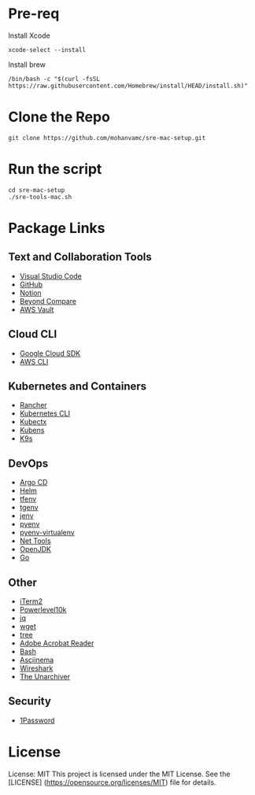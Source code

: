 # Pre-req

Install Xcode

``` xcode-select --install ```

Install brew 

``` /bin/bash -c "$(curl -fsSL https://raw.githubusercontent.com/Homebrew/install/HEAD/install.sh)" ```


# Clone the Repo
 ```
 git clone https://github.com/mohanvamc/sre-mac-setup.git
 
 ```

# Run the script
```
cd sre-mac-setup
./sre-tools-mac.sh

```
# Package Links

## Text and Collaboration Tools
- [Visual Studio Code](https://code.visualstudio.com/)
- [GitHub](https://github.com/)
- [Notion](https://www.notion.so/)
- [Beyond Compare](https://www.scootersoftware.com/)
- [AWS Vault](https://github.com/99designs/aws-vault)

## Cloud CLI
- [Google Cloud SDK](https://cloud.google.com/sdk)
- [AWS CLI](https://aws.amazon.com/cli/)

## Kubernetes and Containers
- [Rancher](https://rancher.com/)
- [Kubernetes CLI](https://kubernetes.io/docs/reference/kubectl/overview/)
- [Kubectx](https://github.com/ahmetb/kubectx)
- [Kubens](https://github.com/ahmetb/kubectx)
- [K9s](https://k9scli.io/)

## DevOps
- [Argo CD](https://argoproj.github.io/argo-cd/)
- [Helm](https://helm.sh/)
- [tfenv](https://github.com/tfutils/tfenv)
- [tgenv](https://github.com/cunymatthieu/tgenv)
- [jenv](https://www.jenv.be/)
- [pyenv](https://github.com/pyenv/pyenv)
- [pyenv-virtualenv](https://github.com/pyenv/pyenv-virtualenv)
- [Net Tools](https://manpages.debian.org/jessie/net-tools/netstat.8.en.html)
- [OpenJDK](https://openjdk.java.net/)
- [Go](https://golang.org/)

## Other
- [iTerm2](https://iterm2.com/)
- [Powerlevel10k](https://github.com/romkatv/powerlevel10k)
- [jq](https://stedolan.github.io/jq/)
- [wget](https://www.gnu.org/software/wget/)
- [tree](https://linux.die.net/man/1/tree)
- [Adobe Acrobat Reader](https://acrobat.adobe.com/)
- [Bash](https://www.gnu.org/software/bash/)
- [Asciinema](https://asciinema.org/)
- [Wireshark](https://www.wireshark.org/)
- [The Unarchiver](https://theunarchiver.com/)

## Security
- [1Password](https://1password.com/)

# License

License: MIT
This project is licensed under the MIT License. See the [LICENSE] (https://opensource.org/licenses/MIT) file for details.


